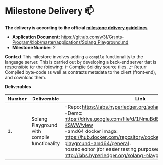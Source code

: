 # Milestone Delivery :mailbox:

**The delivery is according to the official [milestone delivery guidelines](https://github.com/w3f/Grants-Program/blob/master/docs/Support%20Docs/milestone-deliverables-guidelines.md).**  

* **Application Document:** https://github.com/w3f/Grants-Program/blob/master/applications/Solang_Playground.md
* **Milestone Number:** 2

**Context** 
This milestone involves adding a `compile` functionality to the language server. This is carried out by developing a back-end server that is responsible for the following:
1- Compile Solidity source files. 
2- Return Compiled byte-code as well as contracts metadata to the client (front-end), and download them.


**Deliverables**


| Number | Deliverable              | Link                                                                                                                                                    | Notes                                                                                                                                                                                                                                                                                                                                                                |
| ------ | ------------------------ | ------------------------------------------------------------------------------------------------------------------------------------------------------- | -------------------------------------------------------------------------------------------------------------------------------------------------------------------------------------------------------------------------------------------------------------------------------------------------------------------------------------------------------------------- |
| 1.     | Solang Playground with compile functionality | -Repo: https://labs.hyperledger.org/solang-playground/ .<br> -Demo:  https://drive.google.com/file/d/1NmuBdEieE54ojBB_axXifcLNctv-KSWW/view <br> -amd64 docker image: https://hub.docker.com/repository/docker/tareknaser360/solang-playground-amd64/general .<br> hosted editor (for easier testing purposes): http://labs.hyperledger.org/solang-playground/ | 


